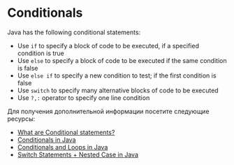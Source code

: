 # Conditionals

Java has the following conditional statements:

- Use `if` to specify a block of code to be executed, if a specified condition is true
- Use `else` to specify a block of code to be executed if the same condition is false
- Use `else if` to specify a new condition to test; if the first condition is false
- Use `switch` to specify many alternative blocks of code to be executed
- Use `?,:` operator to specify one line condition

Для получения дополнительной информации посетите следующие ресурсы:

- [What are Conditional statements?](https://www.educative.io/answers/what-are-conditional-statements-in-programming)
- [Conditionals in Java](https://www.javatpoint.com/java-if-else)
- [Conditionals and Loops in Java](https://youtu.be/ldYLYRNaucM)
- [Switch Statements + Nested Case in Java](https://youtu.be/mA23x39DjbI)
